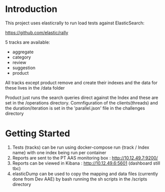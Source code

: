 # Introduction 

This project uses elasticrally to run load tests against ElasticSearch:

https://github.com/elastic/rally

5 tracks are available:
* aggregate
* category
* review
* suggestion
* product

All tracks except product remove and create their indexes and the data for these lives in the /data folder

Product just runs the search queries direct against the Index and these are set in the /operations directory. Comnfiguration
of the clients(threads) and the duration/iteration is set in the 'parallel.json' file in the challenges directory

# Getting Started

1. Tests (tracks) can be run using docker-compose run {track / Index name} with one index being run per container
2. Reports are sent to the PT AAS monitoring box : http://10.12.49.7:9200/
3. Reports can be viewed in Kibana : http://10.12.49.6:5601 (dashboard still tbc)
4. elasticDump can be used to copy the mapping and data files (currently done from Dev AAE) by bash running the sh scripts in the /scripts directory

